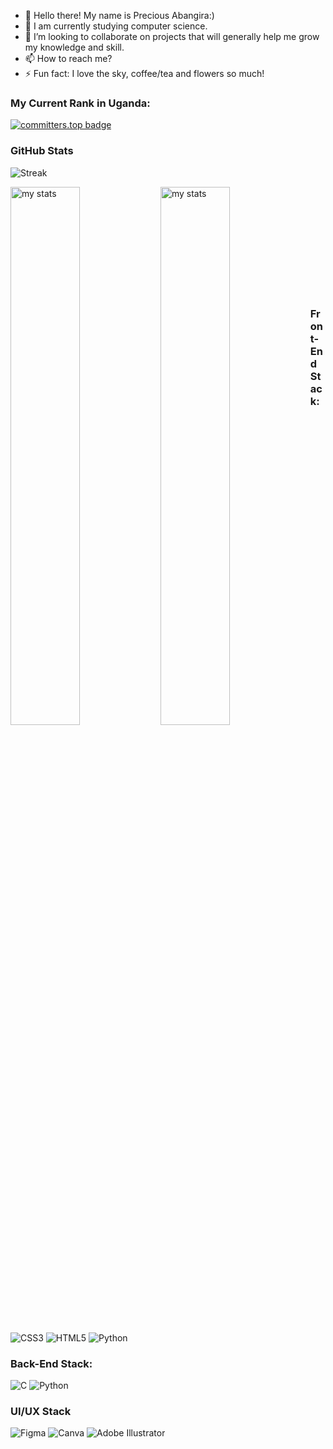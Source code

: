 - 👋 Hello there! My name is Precious Abangira:)
- 🌱 I am currently studying computer science.
- 💞️ I’m looking to collaborate on projects that will generally help me grow my knowledge and skill.
- 📫 How to reach me? 
- ⚡ Fun fact: I love the sky, coffee/tea and flowers so much!

### My Current Rank in Uganda:<br>
[![committers.top badge](https://user-badge.committers.top/uganda/abangiraekyomuhendo.svg)](https://user-badge.committers.top/uganda/abangiraekyomuhendo) 

### GitHub Stats

![Streak](https://streak-stats.demolab.com?user=abangiraekyomuhendo&theme=transparent&ring=ff4500&fire=ff4500&sideLabels=ffffff&currStreakLabel=ffffff&stroke=ffffff&dates=ffffff&currStreakNum=ffffff&sideNums=ffffff)


<img alt="my stats" align="left" width="47%" src="https://github-readme-stats.vercel.app/api?username=abangiraekyomuhendo&bg_color=ffffff00&text_color=ffffff&title_color=ffb6c1"/>


<img  alt="my stats" align = "left" width = "47%" src ="https://github-readme-stats.vercel.app/api/top-langs/?username=abangiraekyomuhendo&layout=compact&bg_color=ffffff00&text_color=ffffff&title_color=ffb6c1"/>


 <br></br> <br></br> <br></br> <br></br> <br></br>


### Front-End Stack:
![CSS3](https://img.shields.io/badge/css3-%231572B6.svg?style=for-the-badge&logo=css3&logoColor=white) ![HTML5](https://img.shields.io/badge/html5-%23E34F26.svg?style=for-the-badge&logo=html5&logoColor=white) ![Python](https://img.shields.io/badge/python-3670A0?style=for-the-badge&logo=python&logoColor=ffdd54)  

### Back-End Stack:
![C](https://img.shields.io/badge/c-%2300599C.svg?style=for-the-badge&logo=c&logoColor=white) ![Python](https://img.shields.io/badge/python-3670A0?style=for-the-badge&logo=python&logoColor=ffdd54) 

### UI/UX Stack
![Figma](https://img.shields.io/badge/Figma-F24E1E?style=for-the-badge&logo=figma&logoColor=white)  ![Canva](https://img.shields.io/badge/Canva-%2300C4CC.svg?&style=for-the-badge&logo=Canva&logoColor=white) ![Adobe Illustrator](https://img.shields.io/badge/Adobe%20Illustrator-FF9A00?style=for-the-badge&logo=adobe%20illustrator&logoColor=white)



<!---
nimmusiima/nimmusiima is a ✨ special ✨ repository because its `README.md` (this file) appears on your GitHub profile.
You can click the Preview link to take a look at your changes.
--->
